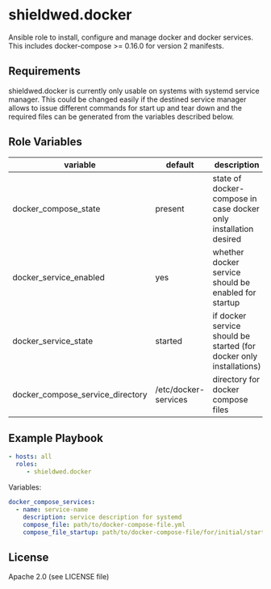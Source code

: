 # shieldwed.docker

Ansible role to install, configure and manage docker and docker services.
This includes docker-compose >= 0.16.0 for version 2 manifests.

Requirements
------------

shieldwed.docker is currently only usable on systems with systemd service
manager. This could be changed easily if the destined service manager allows to
issue different commands for start up and tear down and the required files
can be generated from the variables described below.

Role Variables
--------------

| variable | default | description |
|----------|---------|-------------|
| docker_compose_state | present | state of docker-compose in case docker only installation desired |
| docker_service_enabled | yes | whether docker service should be enabled for startup |
| docker_service_state | started | if docker service should be started (for docker only installations) |
| docker_compose_service_directory | /etc/docker-services | directory for docker compose files |


Example Playbook
----------------
```yaml
- hosts: all
  roles:
     - shieldwed.docker
```
Variables:
```yaml
docker_compose_services:
  - name: service-name
    description: service description for systemd
    compose_file: path/to/docker-compose-file.yml
    compose_file_startup: path/to/docker-compose-file/for/initial/startup.yml
```

License
-------

Apache 2.0 (see LICENSE file)
